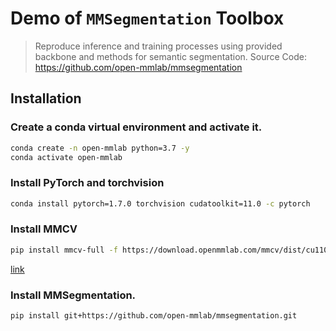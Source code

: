 # Demo of `MMSegmentation` Toolbox 
> Reproduce inference and training processes using provided backbone and methods for semantic segmentation. Source Code: https://github.com/open-mmlab/mmsegmentation

## Installation

### Create a conda virtual environment and activate it.

```bash
conda create -n open-mmlab python=3.7 -y
conda activate open-mmlab
```

### Install PyTorch and torchvision

```bash
conda install pytorch=1.7.0 torchvision cudatoolkit=11.0 -c pytorch
```

### Install MMCV 
```bash
pip install mmcv-full -f https://download.openmmlab.com/mmcv/dist/cu110/torch1.7.0/index.html
```

[link](https://mmcv.readthedocs.io/en/latest/#installation)

### Install MMSegmentation.

```bash
pip install git+https://github.com/open-mmlab/mmsegmentation.git
```
